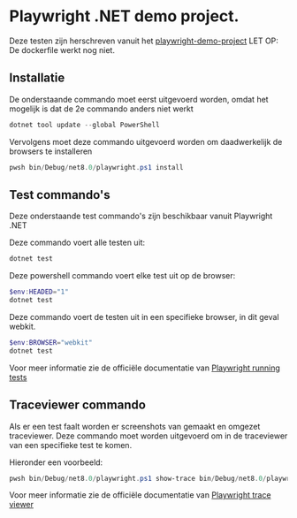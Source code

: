 # Playwright .NET demo project.
Deze testen zijn herschreven vanuit het [playwright-demo-project](https://github.com/jeroenhuinink/playwright-demo)
LET OP: De dockerfile werkt nog niet.
## Installatie
De onderstaande commando moet eerst uitgevoerd worden, omdat het mogelijk is dat de 2e commando anders niet werkt
```powershell
dotnet tool update --global PowerShell
```

Vervolgens moet deze commando uitgevoerd worden om daadwerkelijk de browsers te installeren

```powershell
pwsh bin/Debug/net8.0/playwright.ps1 install
```

## Test commando's
Deze onderstaande test commando's zijn beschikbaar vanuit Playwright .NET

Deze commando voert alle testen uit:
```powershell
dotnet test
```

Deze powershell commando voert elke test uit op de browser:

```powershell
$env:HEADED="1"
dotnet test
```

Deze commando voert de testen uit in een specifieke browser, in dit geval webkit.
```powershell
$env:BROWSER="webkit"
dotnet test
```

Voor meer informatie zie de officiële documentatie van [Playwright running tests](https://playwright.dev/dotnet/docs/running-tests)

## Traceviewer commando
Als er een test faalt worden er screenshots van gemaakt en omgezet traceviewer. 
Deze commando moet worden uitgevoerd om in de traceviewer van een specifieke test te komen.

Hieronder een voorbeeld:
```powershell
pwsh bin/Debug/net8.0/playwright.ps1 show-trace bin/Debug/net8.0/playwright-traces/playwright.net.experiment.tests.EndToEndTests.RegistrationPageTests.RegistrationPageShouldHaveTitle.zip
```
Voor meer informatie zie de officiële documentatie van [Playwright trace viewer](https://playwright.dev/dotnet/docs/trace-viewer-intro)

